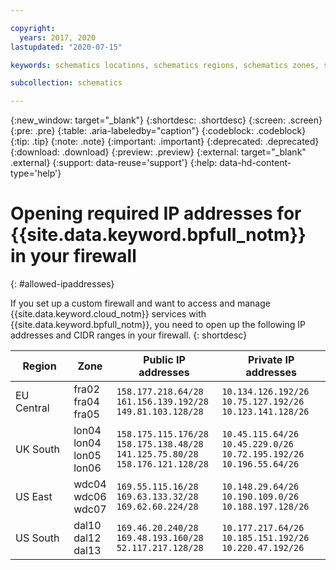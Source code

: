 ```yaml
---

copyright:
  years: 2017, 2020
lastupdated: "2020-07-15"

keywords: schematics locations, schematics regions, schematics zones, schematics endpoints, schematics service endpoints

subcollection: schematics

---
```


{:new_window: target="_blank"}
{:shortdesc: .shortdesc}
{:screen: .screen}
{:pre: .pre}
{:table: .aria-labeledby="caption"}
{:codeblock: .codeblock}
{:tip: .tip}
{:note: .note}
{:important: .important}
{:deprecated: .deprecated}
{:download: .download}
{:preview: .preview}
{:external: target="_blank" .external}
{:support: data-reuse='support'}
{:help: data-hd-content-type='help'}


# Opening required IP addresses for {{site.data.keyword.bpfull_notm}} in your firewall
{: #allowed-ipaddresses}

If you set up a custom firewall and want to access and manage {{site.data.keyword.cloud_notm}} services with {{site.data.keyword.bpfull_notm}}, you need to open up the following IP addresses and CIDR ranges in your firewall.
{: shortdesc}

| Region | Zone | Public IP addresses | Private IP addresses |
| ------------ | ------------ | ---------- | -------- |
| EU Central | fra02 </br> fra04 </br> fra05 | `158.177.218.64/28` </br> `161.156.139.192/28` </br> `149.81.103.128/28` | `10.134.126.192/26` </br> `10.75.127.192/26` </br> `10.123.141.128/26` |
| UK South | lon04 </br> lon04 </br> lon05 </br> lon06 | `158.175.115.176/28` </br> `158.175.138.48/28` </br> `141.125.75.80/28` </br> `158.176.121.128/28` | `10.45.115.64/26` </br> `10.45.229.0/26` </br> `10.72.195.192/26` </br> `10.196.55.64/26` |
| US East | wdc04 </br> wdc06 </br> wdc07 | `169.55.115.16/28` </br> `169.63.133.32/28` </br> `169.62.60.224/28` | `10.148.29.64/26` </br> `10.190.109.0/26` </br> `10.188.197.128/26` |
| US South | dal10 </br> dal12 </br> dal13 | `169.46.20.240/28` </br> `169.48.193.160/28` </br> `52.117.217.128/28` | `10.177.217.64/26` </br> `10.185.151.192/26` </br> `10.220.47.192/26` |
